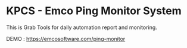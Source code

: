 
# KPCS - Emco Ping Monitor System

This is Grab Tools for daily automation report and monitoring.

DEMO : https://emcosoftware.com/ping-monitor
